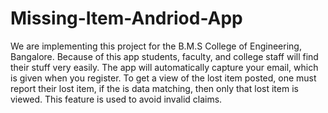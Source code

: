 # Missing-Item-Andriod-App
We are implementing this project for the B.M.S College of Engineering,
Bangalore. Because of this app students, faculty, and college staff will find their
stuff very easily. The app will automatically capture your email, which is given
when you register. To get a view of the lost item posted, one must report their lost
item, if the is data matching, then only that lost item is viewed. This feature is
used to avoid invalid claims.
